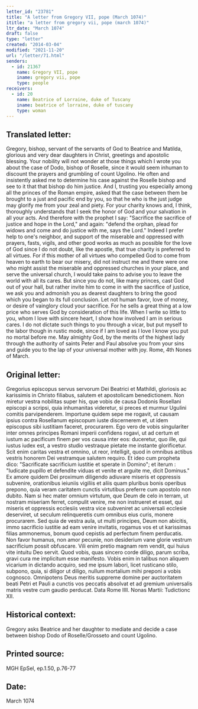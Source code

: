 ```yaml
---
letter_id: "23781"
title: "A letter from Gregory VII, pope (March 1074)"
ititle: "a letter from gregory vii, pope (march 1074)"
ltr_date: "March 1074"
draft: false
type: "letter"
created: "2014-03-04"
modified: "2021-11-20"
url: "/letter/71.html"
senders:
  - id: 21367
    name: Gregory VII, pope
    iname: gregory vii, pope
    type: people
receivers:
  - id: 20
    name: Beatrice of Lorraine, duke of Tuscany
    iname: beatrice of lorraine, duke of tuscany
    type: woman
---
```

<h2> Translated letter:</h2>Gregory, bishop, servant of the servants of God to Beatrice and Matilda, glorious and very dear daughters in Christ, greetings and apostolic blessing.
Your nobility will not wonder at those things which I wrote you about the case of Dodo, bishop of Roselle, since it would seem inhuman to discount the prayers and grumbling of count Ugolino.  He often and insistently asked me to determine his case against the Roselle bishop and see to it that that bishop do him justice.  And I, trusting you especially among all the princes of the Roman empire, asked that the case between them be brought to a just and pacific end by you, so that he who is the just judge may glorify me from your zeal and piety.  For your charity knows and, I think, thoroughly understands that I seek the honor of God and your salvation in all your acts.  And therefore with the prophet I say:  "Sacrifice the sacrifice of justice and hope in the Lord," and again:  "defend the orphan, plead for widows and come and do justice with me, says the Lord."  Indeed I prefer help to one's neighbor, and support of the miserable and oppressed with prayers, fasts, vigils, and other good works as much as possible for the love of God since I do not doubt, like the apostle, that true charity is preferred to all virtues.  For if this mother of all virtues who compelled God to come from heaven to earth to bear our misery, did not instruct me and there were one who might assist the miserable and oppressed churches in your place, and serve the universal church, I would take pains to advise you to leave the world with all its cares.  But since you do not, like many princes, cast God out of your hall, but rather invite him to come in with the sacrifice of justice, we ask you and admonish you as dearest daughters to bring the good which you began to its full conclusion.  Let not human favor, love of money, or desire of vainglory cloud your sacrifice.  For he sells a great thing at a low price who serves God by consideration of this life.
When I write so little to you, whom I love with sincere heart, I show how involved I am in serious cares.  I do not dictate such things to you through a vicar, but put myself to the labor though in rustic mode, since if I am loved as I love I know you put no mortal before me.
May almighty God, by the merits of the highest lady through the authority of saints Peter and Paul absolve you from your sins and guide you to the lap of your universal mother with joy.  Rome, 4th Nones of March.
<h2 class="mt-4"> Original letter:</h2>Gregorius episcopus servus servorum Dei Beatrici et Mathildi, gloriosis ac karissimis in Christo filiabus, salutem et apostolicam benedictionem.
Non miretur vestra nobilitas super his, que vobis de causa Dodonis Rosellani episcopi a scripsi, quia inhumanitas videretur, si preces et murmur Ugulini comitis parvipenderem. Importune quidem sepe me rogavit, ut causam ipsius contra Rosellanum episcopum iuste discernerem et, ut idem episcopus sibi iustitiam faceret, procurarem. Ego vero de vobis singulariter inter omnes principes Romani imperii confidens rogavi, ut ad certum et iustum ac pacificum finem per vos causa inter eos: duceretur, quo ille, qui iustus iudex est, a vestro studio vestraque pietate me instante glorificetur. Scit enim caritas vestra et omnino, ut reor, intelligit, quod in omnibus actibus vestris honorem Dei vestramque salutem requiro. Et ideo cum propheta dico: "Sacrificate sacrificium iustitie et sperate in Domino"; et iterum : "Iudicate pupillo et defendite viduas et venite et arguite me, dicit Dominus." Ex amore quidem Dei proximum diligendo adiuvare miseris et oppressis subvenire, orationibus ieiuniis vigiliis et aliis quam pluribus bonis operibus prepono, quia veram caritatem cunctis virtutibus preferre cum apostolo non dubito. Nam si hec mater omnium virtutum, que Deum de celo in terram, ut nostram miseriam ferret, compulit venire, me non instrueret et esset, qui miseris et oppressis ecclesiis vestra vice subveniret ac universali ecclesie deserviret, ut seculum relinqueretis cum omnibus eius curis, monere procurarem. Sed quia de vestra aula, ut multi principes, Deum non abicitis, immo sacrificio iustitie ad eam venire invitatis, rogamus vos et ut karissimas filias ammonemus, bonum quod cepistis ad perfectum finem perducatis. Non favor humanus, non amor pecunie, non desiderium vane glorie vestrum sacrificium possit obfuscare. Vili enim pretio magnam rem vendit, qui huius vite intuitu Deo servit. Quod vobis, quas sincero corde diligo, parum scriba, gravi cura me implicitum esse manifesto. Vobis enim in talibus non aliquem vicarium in dictando acquiro, sed me ipsum labori, licet rusticano stilo, subpono, quia, si diligor ut diligo, nullum mortalium mihi preponi a vobis cognosco.
Omnipotens Deus meritis suppreme domine per auctoritatem beati Petri et Pauli a cunctis vos peccatis absolvat et ad gremium universalis matris vestre cum gaudio perducat. Data Rome IIII. Nonas Martii: Tudictionc XII.
<h2 class="mt-4"> Historical context:</h2>Gregory asks Beatrice and her daughter to mediate and decide a case between bishop Dodo of Roselle/Grosseto and count Ugolino.
<h2 class="mt-4"> Printed source:</h2>MGH EpSel, ep.1.50, p.76-77
<h2 class="mt-4"> Date:</h2>March 1074